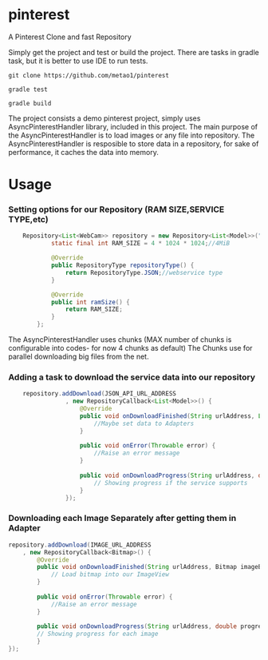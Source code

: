 # pinterest
A Pinterest Clone and fast Repository

Simply get the project and test or build the project.
There are tasks in gradle task, but it is better to use IDE to run tests.

`git clone https://github.com/metao1/pinterest`

`gradle test`

`gradle build`

The project consists a demo pinterest project, simply uses AsyncPinterestHandler library, included in this project.
The main purpose of the AsyncPinterestHandler is to load images or any file into repository. 
The AsyncPinterestHandler is resposible to store data in a repository, for sake of performance, it caches the data into memory.

# Usage

### Setting options for our Repository (RAM SIZE,SERVICE TYPE,etc) 
```java  
    Repository<List<WebCam>> repository = new Repository<List<Model>>("ServiceRepo") {
            static final int RAM_SIZE = 4 * 1024 * 1024;//4MiB

            @Override
            public RepositoryType repositoryType() {
                return RepositoryType.JSON;//webservice type
            }

            @Override
            public int ramSize() {
                return RAM_SIZE;
            }
        };
```

The AsyncPinterestHandler uses chunks (MAX number of chunks is configurable into codes- for now 4 chunks as default)
The Chunks use for parallel downloading big files from the net.

### Adding a task to download the service data into our repository
```java
    repository.addDownload(JSON_API_URL_ADDRESS
                , new RepositoryCallback<List<Model>>() {
                    @Override
                    public void onDownloadFinished(String urlAddress, List<Model> response) {
                        //Maybe set data to Adapters
                    }
                    
                    public void onError(Throwable error) {
                        //Raise an error message
                    }
                    
                    public void onDownloadProgress(String urlAddress, double progress) {
                        // Showing progress if the service supports
                    }
                });
```                
### Downloading each Image Separately after getting them in  Adapter              
```java
repository.addDownload(IMAGE_URL_ADDRESS
    , new RepositoryCallback<Bitmap>() {
        @Override
        public void onDownloadFinished(String urlAddress, Bitmap imageBitmap) {
            // Load bitmap into our ImageView
        }
                    
        public void onError(Throwable error) {
            //Raise an error message
        }
                    
        public void onDownloadProgress(String urlAddress, double progress) {
        // Showing progress for each image 
        }
});
```